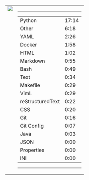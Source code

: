 
<table><tr>
<td valign="top">
  <img src="https://wakatime.com/share/@Aperture/0cd21d5d-ac4f-458d-9c71-d06f479c1297.png" />
</td>

<td valign="top">
  <hr>
  <table>
    <tr><td>Python</td><td>17:14</td></tr><tr><td>Other</td><td>6:18</td></tr><tr><td>YAML</td><td>2:26</td></tr><tr><td>Docker</td><td>1:58</td></tr><tr><td>HTML</td><td>1:02</td></tr><tr><td>Markdown</td><td>0:55</td></tr><tr><td>Bash</td><td>0:49</td></tr><tr><td>Text</td><td>0:34</td></tr><tr><td>Makefile</td><td>0:29</td></tr><tr><td>VimL</td><td>0:29</td></tr><tr><td>reStructuredText</td><td>0:22</td></tr><tr><td>CSS</td><td>0:20</td></tr><tr><td>Git</td><td>0:16</td></tr><tr><td>Git Config</td><td>0:07</td></tr><tr><td>Java</td><td>0:03</td></tr><tr><td>JSON</td><td>0:00</td></tr><tr><td>Properties</td><td>0:00</td></tr><tr><td>INI</td><td>0:00</td></tr>
  </table>
  <hr>
</td>
</tr></table>


